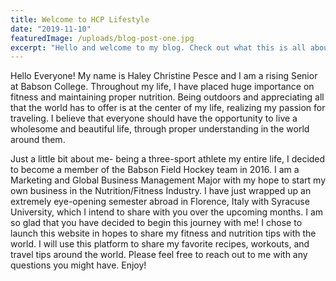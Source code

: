 ```yaml
---
title: Welcome to HCP Lifestyle
date: "2019-11-10"
featuredImage: /uploads/blog-post-one.jpg
excerpt: "Hello and welcome to my blog. Check out what this is all about!"
---
```

Hello Everyone! My name is Haley Christine Pesce and I am a rising Senior at Babson College. Throughout my life, I have placed huge importance on fitness and maintaining proper nutrition. Being outdoors and appreciating all that the world has to offer is at the center of my life, realizing my passion for traveling. I believe that everyone should have the opportunity to live a wholesome and beautiful life, through proper understanding in the world around them.



Just a little bit about me- being a three-sport athlete my entire life, I decided to become a member of the Babson Field Hockey team in 2016. I am a Marketing and Global Business Management Major with my hope to start my own business in the Nutrition/Fitness Industry. I have just wrapped up an extremely eye-opening semester abroad in Florence, Italy with Syracuse University, which I intend to share with you over the upcoming months. I am so glad that you have decided to begin this journey with me! I chose to launch this website in hopes to share my fitness and nutrition tips with the world. I will use this platform to share my favorite recipes, workouts, and travel tips around the world. Please feel free to reach out to me with any questions you might have. Enjoy!
